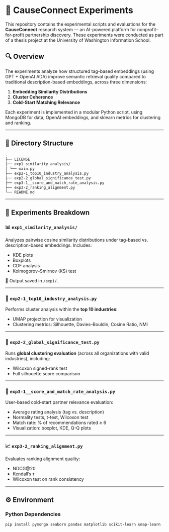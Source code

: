 # 🧠 CauseConnect Experiments

This repository contains the experimental scripts and evaluations for the **CauseConnect** research system — an AI-powered platform for nonprofit–for-profit partnership discovery. These experiments were conducted as part of a thesis project at the University of Washington Information School.

## 🔍 Overview

The experiments analyze how structured tag-based embeddings (using GPT + OpenAI ADA) improve semantic retrieval quality compared to traditional description-based embeddings, across three dimensions:

1. **Embedding Similarity Distributions**
2. **Cluster Coherence**
3. **Cold-Start Matching Relevance**

Each experiment is implemented in a modular Python script, using MongoDB for data, OpenAI embeddings, and sklearn metrics for clustering and ranking.

---

## 📁 Directory Structure
```bash
. 
├── LICENSE 
├── exp1_similarity_analysis/ 
│ └── main.py 
├── exp2-1_top10_industry_analysis.py 
├── exp2-2_global_significance_test.py 
├── exp3-1__score_and_match_rate_analysis.py 
├── exp3-2_ranking_alignment.py 
└── README.md
```

---

## 🧪 Experiments Breakdown

### 📊 `exp1_similarity_analysis/`
Analyzes pairwise cosine similarity distributions under tag-based vs. description-based embeddings. Includes:
- KDE plots
- Boxplots
- CDF analysis
- Kolmogorov–Smirnov (KS) test

📂 Output saved in `/exp1/`.

---

### 🧩 `exp2-1_top10_industry_analysis.py`
Performs cluster analysis within the **top 10 industries**:
- UMAP projection for visualization
- Clustering metrics: Silhouette, Davies–Bouldin, Cosine Ratio, NMI

---

### 🧠 `exp2-2_global_significance_test.py`
Runs **global clustering evaluation** (across all organizations with valid industries), including:
- Wilcoxon signed-rank test
- Full silhouette score comparison

---

### 💬 `exp3-1__score_and_match_rate_analysis.py`
User-based cold-start partner relevance evaluation:
- Average rating analysis (tag vs. description)
- Normality tests, t-test, Wilcoxon test
- Match rate: % of recommendations rated ≥ 6
- Visualization: boxplot, KDE, Q-Q plots

---

### 📈 `exp3-2_ranking_alignment.py`
Evaluates ranking alignment quality:
- NDCG@20
- Kendall’s τ
- Wilcoxon test on rank consistency

---

## ⚙️ Environment

### Python Dependencies
```bash
pip install pymongo seaborn pandas matplotlib scikit-learn umap-learn
```
